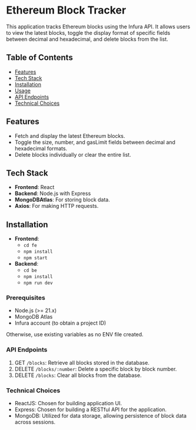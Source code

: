 # Ethereum Block Tracker

This application tracks Ethereum blocks using the Infura API. It allows users to view the latest blocks, toggle the display format of specific fields between decimal and hexadecimal, and delete blocks from the list.

## Table of Contents

- [Features](#features)
- [Tech Stack](#tech-stack)
- [Installation](#installation)
- [Usage](#usage)
- [API Endpoints](#api-endpoints)
- [Technical Choices](#technical-choices)

## Features

- Fetch and display the latest Ethereum blocks.
- Toggle the size, number, and gasLimit fields between decimal and hexadecimal formats.
- Delete blocks individually or clear the entire list.

## Tech Stack

- **Frontend**: React
- **Backend**: Node.js with Express
- **MongoDBAtlas**: For storing block data.
- **Axios**: For making HTTP requests.

## Installation

- **Frontend**:
  - `cd fe`
  - `npm install`
  - `npm start`
- **Backend**:
  - `cd be`
  - `npm install`
  - `npm run dev`

### Prerequisites

- Node.js (>= 21.x)
- MongoDB Atlas
- Infura account (to obtain a project ID)

Otherwise, use existing variables as no ENV file created.

### API Endpoints

1. GET `/blocks`: Retrieve all blocks stored in the database.
2. DELETE `/blocks/:number`: Delete a specific block by block number.
3. DELETE `/blocks`: Clear all blocks from the database.

### Technical Choices

- ReactJS: Chosen for building application UI.
- Express: Chosen for building a RESTful API for the application.
- MongoDB: Utilized for data storage, allowing persistence of block data across sessions.
